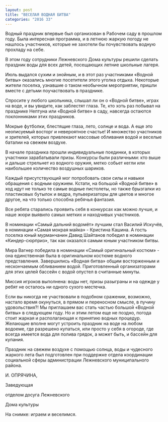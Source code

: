 ```yaml
---
layout: post
title: "ВЕСЕЛАЯ ВОДНАЯ БИТВА"
categories: "2016 33"
---
```


Водный праздник впервые был организован в Рабочем саду в прошлом году. Была интересная программа, и в летнюю жаркую погоду не нашлось участников, которые не захотели бы почувствовать водную прохладу на себе.

В этом году сотрудники Лежневского Дома культуры решили сделать праздник воды для всех детей, посещающих летние школьные лагеря.

Июль выдался сухим и знойным, и в этот раз участниками «Водной битвы» оказались многие посетители этого уголка отдыха. Некоторые жители поселка, узнавшие о таком необычном мероприятии, пришли вместе с детьми поучаствовать в празднике.

Спросите у любого школьника, слышал ли он о «Водной битве», играх на воде, и вы увидите, как заблестят глаза. Те, кто хоть раз побывал на празднике Нептуна или «Водной битве» в саду, навсегда остаются поклонниками этих праздников.

Мокрые футболки, блестящие глаза, лето, солнце и вода. А еще это неописуемый восторг и невероятное счастье! И множество участников и зрителей, которых привлекают массовые обливания водой и веселые баталии на свежем воздухе.

В начале праздника прошли индивидуальные поединки, в которых участники зарабатывали призы. Конкурсы были различными: кто выше и дальше стрельнет из водного оружия, метко собьет кегли или наибольшее количество воздушных шариков.

Каждый присутствующий мог попробовать свои силы и навыки обращения с водным оружием. Кстати, на большой «Водной битве» в ход идут не только те самые водные пистолеты, но также брызгалки из пластиковых бутылок и ведра, пульверизаторы для цветов и многое другое, на что только способна ребячья фантазия.

Все ребята старались проявить себя в конкурсах как можно лучше, и наше жюри выявило самых метких и находчивых участников.

В номинации «Самый дальний водомёт» лучшим стал Василий Искучёв, в номинации «Самая мокрая майка» - Кристина Кашина. А гость поселка юный мурманчанин Давид Шайтанов победил в номинации «Киндер-сюрприз», так как оказался самым юным участником битвы.

Мира Вагнер победила в номинации «Самый оригинальный костюм» - она единственная была в оригинальном костюме водного представления. Завершились «Водная битва» общим восторженным и нескончаемым обливанием водой. Приготовленный организаторами для этих целей бассейн с водой опустел в считанные минуты.

Миссия игроков выполнена: воды нет, призы разыграны и на одежде у ребят не осталось ни одного сухого местечка.

Если вы никогда не участвовали в подобном сражении, возможно, настало время окунуться, в прямом и переносном смысле, в пучину удовольствия?! Мы приглашаем вас стать частью большой «Водной битвы» в следующем году. Но и этим летом еще не поздно, погода стоит жаркая и располагающая к принятию водных процедур. Желающие вполне могут устроить праздник на воде на любом водоеме, где разрешено купаться, или просто у себя в огороде, где всегда имеется вода для полива грядок, а может быть, и бассейн для купания.

Праздник на свежем воздухе с помощью солнца, воды и чудесного жаркого лета был подготовлен при поддержке отдела координации социальной сферы администрации Лежневского муниципального района.

И. ОПРЯЧИНА,

Заведующая

отделом досуга Лежневского

Дома культуры

На снимке: играем и веселимся.


